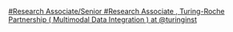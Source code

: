 [#Research Associate/Senior #Research Associate , Turing-Roche Partnership ( Multimodal Data Integration ) at @turinginst](https://qi.tc/qi/117919)